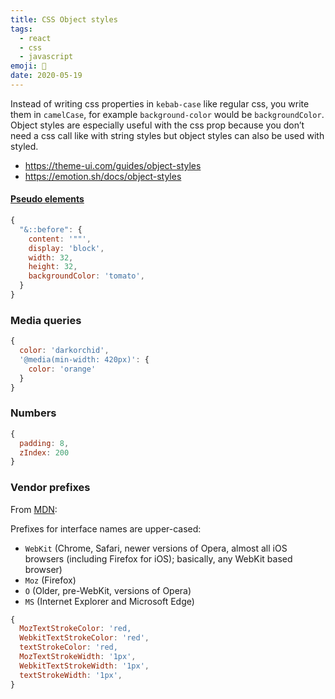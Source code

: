 ```yaml
---
title: CSS Object styles
tags:
  - react
  - css
  - javascript
emoji: 💄
date: 2020-05-19
---
```


Instead of writing css properties in `kebab-case` like regular css, you write them in `camelCase`, for example `background-color` would be `backgroundColor`. Object styles are especially useful with the css prop because you don’t need a css call like with string styles but object styles can also be used with styled.

- https://theme-ui.com/guides/object-styles
- https://emotion.sh/docs/object-styles

#### [Pseudo elements](https://theme-ui.com/guides/object-styles#pseudo-elements)

```js
{
  "&::before": {
    content: '""',
    display: 'block',
    width: 32,
    height: 32,
    backgroundColor: 'tomato',
  }
}
```

### Media queries

```js
{
  color: 'darkorchid',
  '@media(min-width: 420px)': {
    color: 'orange'
  }
}
```

### Numbers

```js
{
  padding: 8,
  zIndex: 200
}
```

### Vendor prefixes

From [MDN](https://developer.mozilla.org/en-US/docs/Glossary/Vendor_Prefix#API_prefixes):

Prefixes for interface names are upper-cased:

- `WebKit` (Chrome, Safari, newer versions of Opera, almost all iOS browsers (including Firefox for iOS); basically, any WebKit based browser)
- `Moz` (Firefox)
- `O` (Older, pre-WebKit, versions of Opera)
- `MS` (Internet Explorer and Microsoft Edge)

```js
{
  MozTextStrokeColor: 'red,
  WebkitTextStrokeColor: 'red',
  textStrokeColor: 'red,
  MozTextStrokeWidth: '1px',
  WebkitTextStrokeWidth: '1px',
  textStrokeWidth: '1px',
}
```
